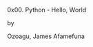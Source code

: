 0x00. Python - Hello, World                                                                                                             

                                                                                                                                        

by                                                                                                                                      

                                                                                                                                        

Ozoagu, James Afamefuna
